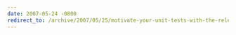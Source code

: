 ```yaml
---
date: 2007-05-24 -0800
redirect_to: /archive/2007/05/25/motivate-your-unit-tests-with-the-release-of-mbunit-2.4.aspx/
---
```

